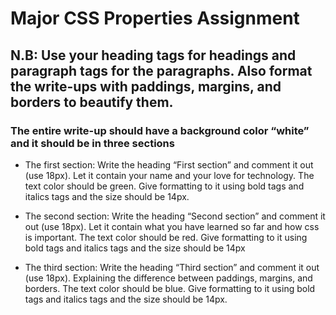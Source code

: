 # Major CSS Properties Assignment

## N.B: Use your heading tags for headings and paragraph tags for the paragraphs. Also format the write-ups with paddings, margins, and borders to beautify them.

### The entire write-up should have a background color “white” and it should be in three sections

- The first section: 
   Write the heading “First section” and comment it out (use 18px). Let it contain your name and your love for technology. The text color should be green. Give formatting to it using bold tags and italics tags and the size should be 14px.

- The second section: 
   Write the heading “Second section” and comment it out (use 18px). Let it contain what you have learned so far and how css is important. The text color should be red. Give formatting to it using bold tags and italics tags and the size should be 14px

- The third section: 
   Write the heading “Third section” and comment it out (use 18px). Explaining the difference between paddings, margins, and borders. The text color should be blue. Give formatting to it using bold tags and italics tags and the size should be 14px.

